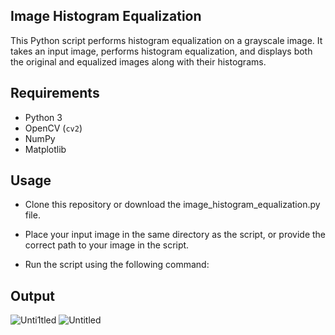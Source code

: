 ## Image Histogram Equalization
This Python script performs histogram equalization on a grayscale image. It takes an input image, performs histogram equalization, and displays both the original and equalized images along with their histograms.

## Requirements

- Python 3
- OpenCV (`cv2`)
- NumPy
- Matplotlib

## Usage
- Clone this repository or download the image_histogram_equalization.py file.

- Place your input image in the same directory as the script, or provide the correct path to your image in the script.

- Run the script using the following command:

## Output
![Unti1tled](https://github.com/Abbas-Ghazavi/Histogram-Equalization/assets/118556497/72b8d516-2bed-403d-9530-10fd52d4acf0)
![Untitled](https://github.com/Abbas-Ghazavi/Histogram-Equalization/assets/118556497/908d2ab7-ae37-46c5-8d9f-1e35bc371b9f)
